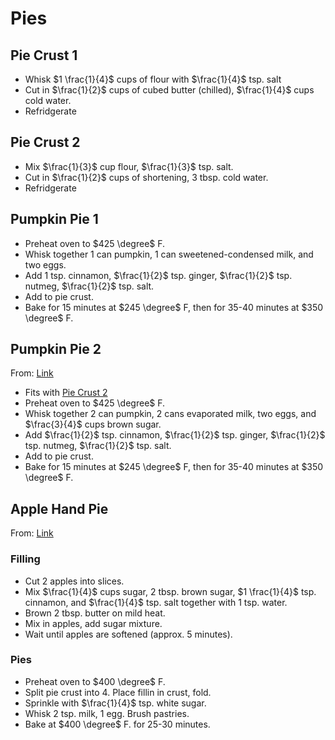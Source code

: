 # Pies

## Pie Crust 1

- Whisk $1 \frac{1}{4}$ cups of flour with $\frac{1}{4}$ tsp. salt
- Cut in $\frac{1}{2}$ cups of cubed butter (chilled), $\frac{1}{4}$ cups cold water.
- Refridgerate

## Pie Crust 2

- Mix $\frac{1}{3}$ cup flour, $\frac{1}{3}$ tsp. salt.
- Cut in $\frac{1}{2}$ cups of shortening, 3 tbsp. cold water.
- Refridgerate

## Pumpkin Pie 1

- Preheat oven to $425 \degree$ F.
- Whisk together 1 can pumpkin, 1 can sweetened-condensed milk, and two eggs.
- Add 1 tsp. cinnamon, $\frac{1}{2}$ tsp. ginger, $\frac{1}{2}$ tsp. nutmeg, $\frac{1}{2}$ tsp. salt.
- Add to pie crust.
- Bake for 15 minutes at $245 \degree$ F, then for 35-40 minutes at $350 \degree$ F.

## Pumpkin Pie 2

From: [Link](https://www.allrecipes.com/recipe/23439/perfect-pumpkin-pie/)

- Fits with [Pie Crust 2](#pie-crust-2)
- Preheat oven to $425 \degree$ F.
- Whisk together 2 can pumpkin, 2 cans evaporated milk, two eggs, and $\frac{3}{4}$ cups brown sugar.
- Add $\frac{1}{2}$ tsp. cinnamon, $\frac{1}{2}$ tsp. ginger, $\frac{1}{2}$ tsp. nutmeg, $\frac{1}{2}$ tsp. salt.
- Add to pie crust.
- Bake for 15 minutes at $245 \degree$ F, then for 35-40 minutes at $350 \degree$ F.

## Apple Hand Pie

From: [Link](https://www.allrecipes.com/recipe/234374/apple-hand-pies/)

### Filling

- Cut 2 apples into slices.
- Mix $\frac{1}{4}$ cups sugar, 2 tbsp. brown sugar, $1 \frac{1}{4}$ tsp. cinnamon, and $\frac{1}{4}$ tsp. salt together with 1 tsp. water.
- Brown 2 tbsp. butter on mild heat.
- Mix in apples, add sugar mixture.
- Wait until apples are softened (approx. 5 minutes).

### Pies

- Preheat oven to $400 \degree$ F.
- Split pie crust into 4. Place fillin in crust, fold.
- Sprinkle with $\frac{1}{4}$ tsp. white sugar.
- Whisk 2 tsp. milk, 1 egg. Brush pastries.
- Bake at $400 \degree$ F. for 25-30 minutes.